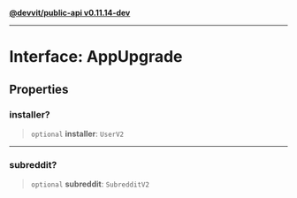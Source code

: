 [**@devvit/public-api v0.11.14-dev**](../../../../README.md)

---

# Interface: AppUpgrade

## Properties

<a id="installer"></a>

### installer?

> `optional` **installer**: `UserV2`

---

<a id="subreddit"></a>

### subreddit?

> `optional` **subreddit**: `SubredditV2`
